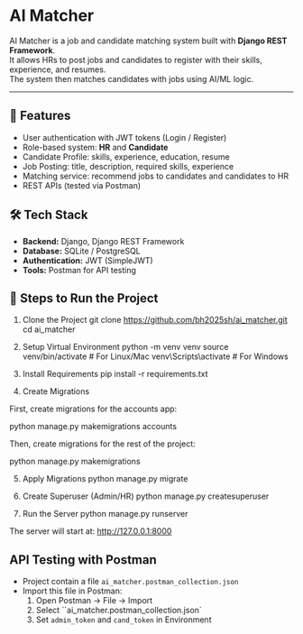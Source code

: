 # AI Matcher

AI Matcher is a job and candidate matching system built with **Django REST Framework**.  
It allows HRs to post jobs and candidates to register with their skills, experience, and resumes.  
The system then matches candidates with jobs using AI/ML logic.

---

## 🚀 Features
- User authentication with JWT tokens (Login / Register)
- Role-based system: **HR** and **Candidate**
- Candidate Profile: skills, experience, education, resume
- Job Posting: title, description, required skills, experience
- Matching service: recommend jobs to candidates and candidates to HR
- REST APIs (tested via Postman)



## 🛠️ Tech Stack
- **Backend:** Django, Django REST Framework
- **Database:** SQLite / PostgreSQL
- **Authentication:** JWT (SimpleJWT)
- **Tools:** Postman for API testing


## 🚀 Steps to Run the Project

1. Clone the Project
git clone https://github.com/bh2025sh/ai_matcher.git
cd ai_matcher

2. Setup Virtual Environment
python -m venv venv
source venv/bin/activate   # For Linux/Mac
venv\Scripts\activate      # For Windows

3. Install Requirements
pip install -r requirements.txt

4. Create Migrations

First, create migrations for the accounts app:

python manage.py makemigrations accounts


Then, create migrations for the rest of the project:

python manage.py makemigrations

5. Apply Migrations
python manage.py migrate

6. Create Superuser (Admin/HR)
python manage.py createsuperuser

8. Run the Server
python manage.py runserver

The server will start at:
 http://127.0.0.1:8000

 ## API Testing with Postman
- Project contain a file `ai_matcher.postman_collection.json`
- Import this file in Postman:
  1. Open Postman → File → Import
  2. Select ``ai_matcher.postman_collection.json`
  3. Set `admin_token` and `cand_token` in Environment